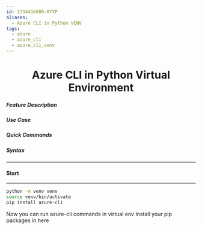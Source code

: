 ```yaml
---
id: 1734416080-RYXP
aliases:
  - Azure CLI in Python VENV
tags:
  - azure
  - azure_cli
  - azure_cli_venv
---
```


<center>
<h1>Azure CLI in Python Virtual Environment</h1>
</center>


##### __Feature Description__
##### Use Case
##### Quick Commands
##### Syntax


---
#### Start
---

```bash
python -m venv venv
source venv/bin/activate
pip install azure-cli
```

Now you can run azure-cli commands in virtual env
Install your pip packages in here

